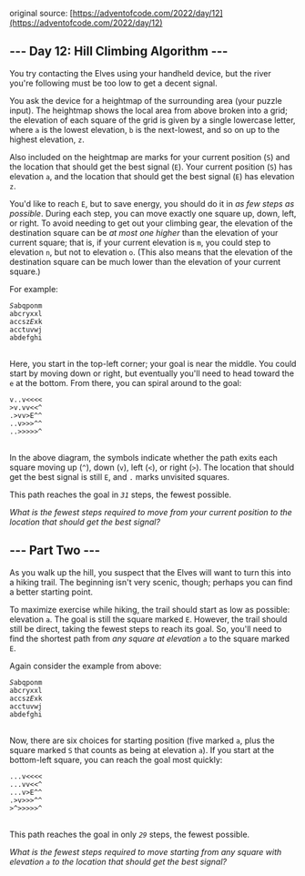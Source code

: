 ﻿original source: [https://adventofcode.com/2022/day/12](https://adventofcode.com/2022/day/12)
## --- Day 12: Hill Climbing Algorithm ---
You try contacting the Elves using your handheld device, but the river you're following must be too low to get a decent signal.

You ask the device for a heightmap of the surrounding area (your puzzle input). The heightmap shows the local area from above broken into a grid; the elevation of each square of the grid is given by a single lowercase letter, where <code>a</code> is the lowest elevation, <code>b</code> is the next-lowest, and so on up to the highest elevation, <code>z</code>.

Also included on the heightmap are marks for your current position (<code>S</code>) and the location that should get the best signal (<code>E</code>). Your current position (<code>S</code>) has elevation <code>a</code>, and the location that should get the best signal (<code>E</code>) has elevation <code>z</code>.

You'd like to reach <code>E</code>, but to save energy, you should do it in <em>as few steps as possible</em>. During each step, you can move exactly one square up, down, left, or right. To avoid needing to get out your climbing gear, the elevation of the destination square can be <em>at most one higher</em> than the elevation of your current square; that is, if your current elevation is <code>m</code>, you could step to elevation <code>n</code>, but not to elevation <code>o</code>. (This also means that the elevation of the destination square can be much lower than the elevation of your current square.)

For example:

<pre>
<code><em>S</em>abqponm
abcryxxl
accsz<em>E</em>xk
acctuvwj
abdefghi
</code>
</pre>

Here, you start in the top-left corner; your goal is near the middle. You could start by moving down or right, but eventually you'll need to head toward the <code>e</code> at the bottom. From there, you can spiral around to the goal:

<pre>
<code>v..v<<<<
>v.vv<<^
.>vv>E^^
..v>>>^^
..>>>>>^
</code>
</pre>

In the above diagram, the symbols indicate whether the path exits each square moving up (<code>^</code>), down (<code>v</code>), left (<code><</code>), or right (<code>></code>). The location that should get the best signal is still <code>E</code>, and <code>.</code> marks unvisited squares.

This path reaches the goal in <code><em>31</em></code> steps, the fewest possible.

<em>What is the fewest steps required to move from your current position to the location that should get the best signal?</em>


## --- Part Two ---
As you walk up the hill, you suspect that the Elves will want to turn this into a hiking trail. The beginning isn't very scenic, though; perhaps you can find a better starting point.

To maximize exercise while hiking, the trail should start as low as possible: elevation <code>a</code>. The goal is still the square marked <code>E</code>. However, the trail should still be direct, taking the fewest steps to reach its goal. So, you'll need to find the shortest path from <em>any square at elevation <code>a</code></em> to the square marked <code>E</code>.

Again consider the example from above:

<pre>
<code><em>S</em>abqponm
abcryxxl
accsz<em>E</em>xk
acctuvwj
abdefghi
</code>
</pre>

Now, there are six choices for starting position (five marked <code>a</code>, plus the square marked <code>S</code> that counts as being at elevation <code>a</code>). If you start at the bottom-left square, you can reach the goal most quickly:

<pre>
<code>...v<<<<
...vv<<^
...v>E^^
.>v>>>^^
>^>>>>>^
</code>
</pre>

This path reaches the goal in only <code><em>29</em></code> steps, the fewest possible.

<em>What is the fewest steps required to move starting from any square with elevation <code>a</code> to the location that should get the best signal?</em>

